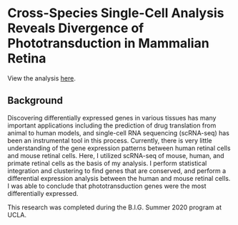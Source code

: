 # Cross-Species Single-Cell Analysis Reveals Divergence of Phototransduction in Mammalian Retina

View the analysis [here](https://ajpfahnl.github.io/human-mouse-retina-scRNA/).

## Background
Discovering differentially expressed genes in various tissues has many important applications including the prediction of drug translation from animal to human models, and single-cell RNA sequencing (scRNA-seq) has been an instrumental tool in this process. Currently, there is very little understanding of the gene expression patterns between human retinal cells and mouse retinal cells. Here, I utilized scRNA-seq of mouse, human, and primate retinal cells as the basis of my analysis. I perform statistical integration and clustering to find genes that are conserved, and perform a differential expression analysis between the human and mouse retinal cells. I was able to conclude that phototransduction genes were the most differentially expressed.

This research was completed during the B.I.G. Summer 2020 program at UCLA.

